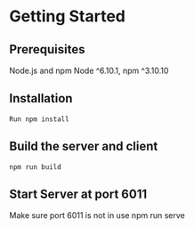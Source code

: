 # Getting Started
## Prerequisites
Node.js and npm Node ^6.10.1, npm ^3.10.10
## Installation
	Run npm install 
## Build the server and client 

	npm run build
## Start Server at port 6011
Make sure port 6011 is not in use
	npm run serve
